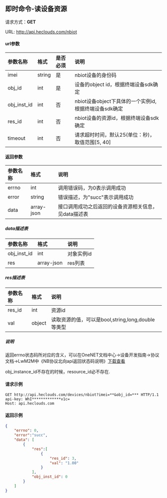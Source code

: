 ﻿即时命令-读设备资源
---
请求方式：**GET**

URL: http://api.heclouds.com/nbiot



#### url参数
参数名称 | 格式 | 是否必须 | 说明
:- | :- | :- | :- 
imei | string | 是 | nbiot设备的身份码
obj_id | int | 是 | 设备的object id，根据终端设备sdk确定
obj_inst_id | int | 否 | nbiot设备object下具体的一个实例id,根据终端设备sdk确定
res_id | int | 否 | nbiot设备的资源id，根据终端设备sdk确定
timeout | int | 否 | 请求超时时间，默认25(单位：秒)，取值范围[5, 40]

#### 返回参数
参数名称 | 格式 | 说明
:- | :- | :- 
errno | int | 调用错误码，为0表示调用成功
error | string | 错误描述，为"succ"表示调用成功
data | array-json | 接口调用成功之后返回的设备资源相关信息，见data描述表

##### data描述表
参数名称 | 格式 | 说明
:- | :- | :- 
obj_inst_id | int | 对象实例id
res|array-json|res列表

##### res描述表
参数名称 | 格式 | 说明
:- | :- | :- 
res_id | int | 资源id
val | object | 读取资源的值，可以是bool,string,long,double等类型

##### 说明

返回errno状态码所对应的含义，可以在OneNET文档中心->设备开发指南->协议文档->LwM2M中《NB协议北向api返回状态码说明》[下载查看](/book/device-develop/multpro/sdk-doc-tool/doc.md)

obj_instance_id不存在的时候，resource_id必不存在.


#### 请求示例
```text
GET http://api.heclouds.com/devices/nbiot?imei=**&obj_id=*** HTTP/1.1
api-key: WhI*************v1c=
Host: api.heclouds.com

```

#### 返回示例
```json
{
	"errno": 0,
	"error":"succ",
	"data": [
		{
			"res":[
				{
					"res_id": 3,
			 		"val": "1.00"
				}
			],
			"obj_inst_id": 0	
		}
	]
}
```
